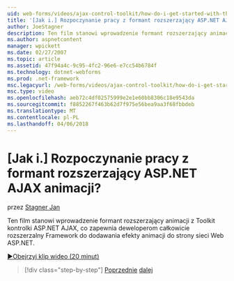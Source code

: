 ```yaml
---
uid: web-forms/videos/ajax-control-toolkit/how-do-i-get-started-with-the-aspnet-ajax-animation-extender-control
title: '[Jak i.] Rozpoczynanie pracy z formant rozszerzający ASP.NET AJAX animacji? | Microsoft Docs'
author: JoeStagner
description: Ten film stanowi wprowadzenie formant rozszerzający animacji z Toolkit formantu ASP.NET AJAX, którym udostępnia deweloperom całkowicie rozszerzalny framework dla...
ms.author: aspnetcontent
manager: wpickett
ms.date: 02/27/2007
ms.topic: article
ms.assetid: 47f94a4c-9c95-4fc2-96e6-e7cc54b6784f
ms.technology: dotnet-webforms
ms.prod: .net-framework
msc.legacyurl: /web-forms/videos/ajax-control-toolkit/how-do-i-get-started-with-the-aspnet-ajax-animation-extender-control
msc.type: video
ms.openlocfilehash: aeb72c4df02575999e2e1e60bb8306c18e9543da
ms.sourcegitcommit: f8852267f463b62d7f975e56bea9aa3f68fbbdeb
ms.translationtype: MT
ms.contentlocale: pl-PL
ms.lasthandoff: 04/06/2018
---
```

<a name="how-do-i-get-started-with-the-aspnet-ajax-animation-extender-control"></a>[Jak i.] Rozpoczynanie pracy z formant rozszerzający ASP.NET AJAX animacji?
====================
przez [Stagner Jan](https://github.com/JoeStagner)

Ten film stanowi wprowadzenie formant rozszerzający animacji z Toolkit kontrolki ASP.NET AJAX, co zapewnia deweloperom całkowicie rozszerzalny Framework do dodawania efekty animacji do strony sieci Web ASP.NET.

[&#9654;Obejrzyj klip wideo (20 minut)](https://channel9.msdn.com/Blogs/ASP-NET-Site-Videos/how-do-i-get-started-with-the-aspnet-ajax-animation-extender-control)

> [!div class="step-by-step"]
> [Poprzednie](how-do-i-use-the-aspnet-ajax-passwordstrength-extender.md)
> [dalej](how-do-i-use-the-aspnet-ajax-confirmbutton-extender.md)
